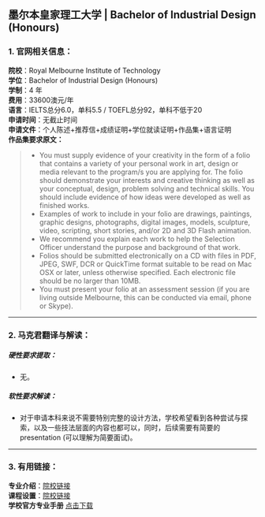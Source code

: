## 墨尔本皇家理工大学 | Bachelor of Industrial Design (Honours)



### 1. 官网相关信息：

**院校**：Royal Melbourne Institute of Technology  
**学位**：Bachelor of Industrial Design (Honours)  
**学制**：4 年  
**费用**：33600澳元/年  
**语言**：IELTS总分6.0，单科5.5 / TOEFL总分92，单科不低于20    
**申请时间**：无截止时间    
**申请文件**：个人陈述+推荐信+成绩证明+学位就读证明+作品集+语言证明    
**作品集要求原文：**   

> - You must supply evidence of your creativity in the form of a folio that contains a variety of your personal work in art, design or media relevant to the program/s you are applying for. The folio should demonstrate your interests and creative thinking as well as your conceptual, design, problem solving and technical skills. You should include evidence of how ideas were developed as well as finished works.  
> - Examples of work to include in your folio are drawings, paintings, graphic designs, photographs, digital images, models, sculpture, video, scripting, short stories, and/or 2D and 3D Flash animation.  
> - We recommend you explain each work to help the Selection Officer understand the purpose and background of that work.
> - Folios should be submitted electronically on a CD with files in PDF, JPEG, SWF, DCR or QuickTime format suitable to be read on Mac OSX or later, unless otherwise specified. Each electronic file should be no larger than 10MB.
> - You must present your folio at an assessment session (if you are living outside Melbourne, this can be conducted via email, phone or Skype).



---


### 2. 马克君翻译与解读：

##### 硬性要求提取：
- 无。  

##### 软性要求解读：
- 对于申请本科来说不需要特别完整的设计方法，学校希望看到各种尝试与探索，以及一些技法层面的内容也都可以，同时，后续需要有简要的presentation (可以理解为简要面试)。


---


### 3. 有用链接：

**专业介绍**：[院校链接](https://www.rmit.edu.au/study-with-us/levels-of-study/undergraduate-study/honours-degrees/bachelor-of-industrial-design-honours-bh104)  
**课程设置**：[院校链接](https://www.rmit.edu.au/study-with-us/levels-of-study/undergraduate-study/honours-degrees/bh104/bh104p15auscy)  
**学校官方专业手册** [点击下载](https://www.rmit.edu.au/content/dam/rmit/documents/courses/bh104-bachelor-of-industrial-design-honours-course-brochure.pdf)
